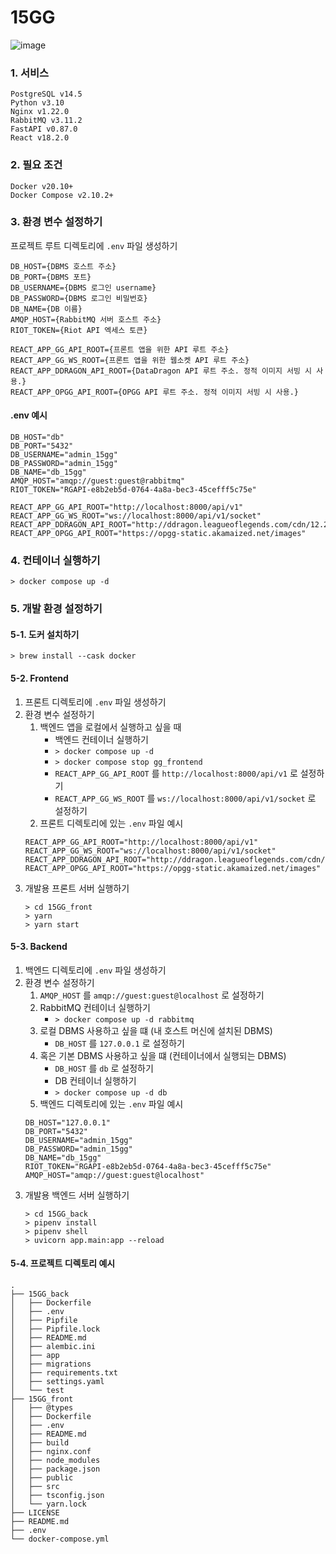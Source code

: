 # 15GG


![image](https://user-images.githubusercontent.com/39877377/236750034-4a2fcc87-967c-4d02-bc67-fe9ce76908df.png)

### 1. 서비스

```
PostgreSQL v14.5
Python v3.10
Nginx v1.22.0
RabbitMQ v3.11.2
FastAPI v0.87.0
React v18.2.0
```

### 2. 필요 조건

```
Docker v20.10+
Docker Compose v2.10.2+
```

### 3. 환경 변수 설정하기

프로젝트 루트 디렉토리에 `.env` 파일 생성하기

```
DB_HOST={DBMS 호스트 주소}
DB_PORT={DBMS 포트}
DB_USERNAME={DBMS 로그인 username}
DB_PASSWORD={DBMS 로그인 비밀번호}
DB_NAME={DB 이름}
AMQP_HOST={RabbitMQ 서버 호스트 주소}
RIOT_TOKEN={Riot API 엑세스 토큰}

REACT_APP_GG_API_ROOT={프론트 앱을 위한 API 루트 주소}
REACT_APP_GG_WS_ROOT={프론트 앱을 위한 웹소켓 API 루트 주소}
REACT_APP_DDRAGON_API_ROOT={DataDragon API 루트 주소. 정적 이미지 서빙 시 사용.}
REACT_APP_OPGG_API_ROOT={OPGG API 루트 주소. 정적 이미지 서빙 시 사용.}
```

#### .env 예시

```
DB_HOST="db"
DB_PORT="5432"
DB_USERNAME="admin_15gg"
DB_PASSWORD="admin_15gg"
DB_NAME="db_15gg"
AMQP_HOST="amqp://guest:guest@rabbitmq"
RIOT_TOKEN="RGAPI-e8b2eb5d-0764-4a8a-bec3-45cefff5c75e"

REACT_APP_GG_API_ROOT="http://localhost:8000/api/v1"
REACT_APP_GG_WS_ROOT="ws://localhost:8000/api/v1/socket"
REACT_APP_DDRAGON_API_ROOT="http://ddragon.leagueoflegends.com/cdn/12.22.1/img"
REACT_APP_OPGG_API_ROOT="https://opgg-static.akamaized.net/images"
```

### 4. 컨테이너 실행하기

```
> docker compose up -d
```

### 5. 개발 환경 설정하기

#### 5-1. 도커 설치하기
```
> brew install --cask docker
```

#### 5-2. Frontend

1. 프론트 디렉토리에 `.env` 파일 생성하기
2. 환경 변수 설정하기
    1. 백엔드 앱을 로컬에서 실행하고 싶을 때
        - 백엔드 컨테이너 실행하기
        - `> docker compose up -d`
        - `> docker compose stop gg_frontend`
        - `REACT_APP_GG_API_ROOT` 를 `http://localhost:8000/api/v1` 로 설정하기
        - `REACT_APP_GG_WS_ROOT` 를 `ws://localhost:8000/api/v1/socket` 로 설정하기
    2. 프론트 디렉토리에 있는 `.env` 파일 예시
    ```
    REACT_APP_GG_API_ROOT="http://localhost:8000/api/v1"
    REACT_APP_GG_WS_ROOT="ws://localhost:8000/api/v1/socket"
    REACT_APP_DDRAGON_API_ROOT="http://ddragon.leagueoflegends.com/cdn/12.22.1/img"
    REACT_APP_OPGG_API_ROOT="https://opgg-static.akamaized.net/images"
    ```
3. 개발용 프론트 서버 실행하기
    ```
    > cd 15GG_front
    > yarn
    > yarn start
    ```

#### 5-3. Backend

1. 백엔드 디렉토리에 `.env` 파일 생성하기
2. 환경 변수 설정하기
    1. `AMQP_HOST` 를 `amqp://guest:guest@localhost` 로 설정하기
    2. RabbitMQ 컨테이너 실행하기
        - `> docker compose up -d rabbitmq`
    3. 로컬 DBMS 사용하고 싶을 떄 (내 호스트 머신에 설치된 DBMS)
        - `DB_HOST` 를 `127.0.0.1` 로 설정하기
    4. 혹은 기본 DBMS 사용하고 싶을 떄 (컨테이너에서 실행되는 DBMS)
        - `DB_HOST` 를 `db` 로 설정하기
        - DB 컨테이너 실행하기
        - `> docker compose up -d db`
    5. 백엔드 디렉토리에 있는 `.env` 파일 예시
    ```
    DB_HOST="127.0.0.1"
    DB_PORT="5432"
    DB_USERNAME="admin_15gg"
    DB_PASSWORD="admin_15gg"
    DB_NAME="db_15gg"
    RIOT_TOKEN="RGAPI-e8b2eb5d-0764-4a8a-bec3-45cefff5c75e"
    AMQP_HOST="amqp://guest:guest@localhost"
    ```
3. 개발용 백엔드 서버 실행하기
    ```
    > cd 15GG_back
    > pipenv install
    > pipenv shell
    > uvicorn app.main:app --reload
    ```

#### 5-4. 프로젝트 디렉토리 예시

```
.
├── 15GG_back
│   ├── Dockerfile
│   ├── .env
│   ├── Pipfile
│   ├── Pipfile.lock
│   ├── README.md
│   ├── alembic.ini
│   ├── app
│   ├── migrations
│   ├── requirements.txt
│   ├── settings.yaml
│   └── test
├── 15GG_front
│   ├── @types
│   ├── Dockerfile
│   ├── .env
│   ├── README.md
│   ├── build
│   ├── nginx.conf
│   ├── node_modules
│   ├── package.json
│   ├── public
│   ├── src
│   ├── tsconfig.json
│   └── yarn.lock
├── LICENSE
├── README.md
├── .env
└── docker-compose.yml
```